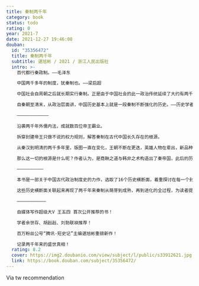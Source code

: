 ```yaml
---
title: 秦制两千年
category: book
status: todo
rating: 0
year: 2021-7
date: 2021-12-27 19:46:08
douban:
  id: "35356472"
  title: 秦制两千年
  subtitle: 谌旭彬 / 2021 / 浙江人民出版社
  intro: >-
    百代都行秦政制。——毛泽东

    中国两千多年的制度，犹秦制也。——梁启超

    中国社会自周朝之后就长期实行秦制。正是由于中国社会的此一政治传统延续了大约有两千年之久，期间各路势力永远在为皇帝宝座而展开厮杀。——清华大学教授  秦晖

    自秦朝至清末，从政治层面讲，中国历史基本上就是一段秦制不断强化的历史。——历史学者、作家  张宏杰

    ————————————

    沿袭两千年外儒内法，成就数百位帝王霸业。

    拆穿封建帝王只做不说的权力规则，解答秦制在古代中国长久存在的根源。

    从秦汉到明清的两千多年里，版图一直在变化，王朝不断在更迭，英雄人物在辈出，新品种食物在引进，工艺技术在増多，而底层民众的艰难生活，似乎从未有过大的改变。

    那么这一切的根源是什么呢？作者认为，是商鞅之道与韩非之术构造出了秦帝国，此后的历代王朝就依着这条路径在一直不停地走下去。无论历史怎样向前，秉持秦制的统治者们用商鞅、韩非之道治国，而讳言自己是商鞅、韩非的信徒，这也是两千年秦制帝国的常态。

    ——————————

    本书是一部关于中国古代政治制度史的力作，选取了16个历史横断面，着重探讨在每一个封建王朝的盛世背后，百姓生活的历史真相。作者直指封建王朝的核心理念“外儒内法”，将秦制帝国纷繁复杂的历史常态化、规律化，探索帝国运转的内在理路，揭示其延绵长达两千余年的奥秘；深入每一个截点，解读信史文献，用严密的逻辑掲开王朝治世的面纱，也颠覆了世人许多想当然的认知。

    这些历史横断面关联起来再现了两千年来秦制从萌芽到成熟，再到进化的全过程，为读者提供了另一种审视王朝兴衰的视角。

    ———————————

    自媒体写作超级大V 王五四 首次公开推荐的书！

    学者余世存、胡赳赳、刘勃联袂推荐！

    百万粉丝公号“腾讯·短史记”主编谌旭彬重磅新作！

    记录两千年来的盛世真相！
  rating: 8.2
  cover: https://img2.doubanio.com/view/subject/l/public/s33912621.jpg
  link: https://book.douban.com/subject/35356472/
---
```


Via tw recommendation 